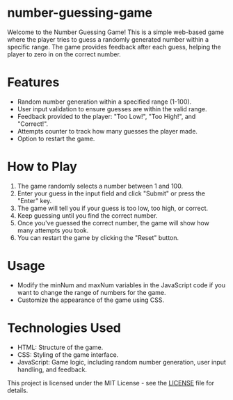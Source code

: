 # number-guessing-game

Welcome to the Number Guessing Game! This is a simple web-based game where the player tries to guess a randomly generated number within a specific range. The game provides feedback after each guess, helping the player to zero in on the correct number.


# Features

- Random number generation within a specified range (1-100).
- User input validation to ensure guesses are within the valid range.
- Feedback provided to the player: "Too Low!", "Too High!", and "Correct!".
- Attempts counter to track how many guesses the player made.
- Option to restart the game.


# How to Play

1. The game randomly selects a number between 1 and 100.
2. Enter your guess in the input field and click "Submit" or press the "Enter" key.
3. The game will tell you if your guess is too low, too high, or correct.
4. Keep guessing until you find the correct number.
5. Once you've guessed the correct number, the game will show how many attempts you took.
6. You can restart the game by clicking the "Reset" button.


# Usage

- Modify the minNum and maxNum variables in the JavaScript code if you want to change the range of numbers for the game.
- Customize the appearance of the game using CSS.


# Technologies Used

- HTML: Structure of the game.
- CSS: Styling of the game interface.
- JavaScript: Game logic, including random number generation, user input handling, and feedback.

This project is licensed under the MIT License - see the [LICENSE](LICENSE) file for details.
